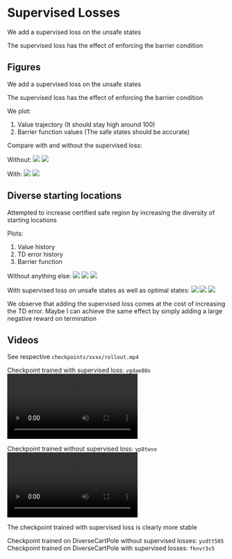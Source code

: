 # Supervised Losses

We add a supervised loss on the unsafe states 

The supervised loss has the effect of enforcing the barrier condition

## Figures

We add a supervised loss on the unsafe states 

The supervised loss has the effect of enforcing the barrier condition

We plot:
1. Value trajectory (It should stay high around 100)
2. Barrier function values (The safe states should be accurate)

Compare with and without the supervised loss:

Without:
![](figures/plot_barrier_baseline.png)
![](figures/plot_value_baseline.png)

With:
![](figures/plot_barrier_unsafe.png)
![](figures/plot_value_unsafe.png)

## Diverse starting locations

Attempted to increase certified safe region by increasing the diversity of starting locations

Plots:
1. Value history
2. TD error history
3. Barrier function

Without anything else:
![](figures/plot_value_diverse.png)
![](figures/plot_td_error_diverse.png)
![](figures/plot_barrier_diverse.png)


With supervised loss on unsafe states as well as optimal states:
![](figures/plot_value_diverse_analytic_unsafe.png)
![](figures/plot_td_error_diverse_analytic_unsafe.png)
![](figures/plot_barrier_diverse_analytic_unsafe.png)

We observe that adding the supervised loss comes at the cost of increasing the TD error. 
Maybe I can achieve the same effect by simply adding a large negative reward on termination

## Videos

See respective `checkpoints/xxxx/rollout.mp4` 

Checkpoint trained with supervised loss: `vgdae80s`
![](checkpoints/vgdae8os/rollout.mp4)

Checkpoint trained without supervised loss: `yp8twvo`
![](checkpoints/yp8tywvo/rollout.mp4)

The checkpoint trained with supervised loss is clearly more stable

Checkpoint trained on DiverseCartPole without supervised losses: `yudtt505`
Checkpoint trained on DiverseCartPole with supervised losses: `fknvr3v5`